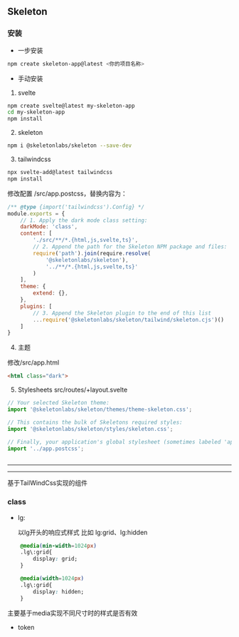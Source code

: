 ## Skeleton

### 安装

+ 一步安装

```bash
npm create skeleton-app@latest <你的项目名称>
```

+ 手动安装

 1. svelte
```bash
npm create svelte@latest my-skeleton-app
cd my-skeleton-app
npm install
```

2. skeleton
```bash
npm i @skeletonlabs/skeleton --save-dev
```

3. tailwindcss
```bash
npx svelte-add@latest tailwindcss
npm install

```
修改配置 /src/app.postcss，替换内容为：
```js
/** @type {import('tailwindcss').Config} */
module.exports = {
	// 1. Apply the dark mode class setting:
	darkMode: 'class',
	content: [
		'./src/**/*.{html,js,svelte,ts}',
		// 2. Append the path for the Skeleton NPM package and files:
		require('path').join(require.resolve(
			'@skeletonlabs/skeleton'),
			'../**/*.{html,js,svelte,ts}'
		)
	],
	theme: {
		extend: {},
	},
	plugins: [
		// 3. Append the Skeleton plugin to the end of this list
		...require('@skeletonlabs/skeleton/tailwind/skeleton.cjs')()
	]
}
```
4. 主题
   
修改/src/app.html
```html
<html class="dark">
```

5. Stylesheets
   src/routes/+layout.svelte
```js
// Your selected Skeleton theme:
import '@skeletonlabs/skeleton/themes/theme-skeleton.css';

// This contains the bulk of Skeletons required styles:
import '@skeletonlabs/skeleton/styles/skeleton.css';

// Finally, your application's global stylesheet (sometimes labeled 'app.css')
import '../app.postcss';
						
```

---
---

基于TailWindCss实现的组件

### class

+ lg: 
  
  以lg开头的响应式样式
  比如 lg:grid、lg:hidden

```css
    @media(min-width=1024px)
    .lg\:grid{
        display: grid;
    }

    @media(width=1024px)
    .lg\:grid{
        display: hidden;
    }
```

主要基于media实现不同尺寸时的样式是否有效

+ token